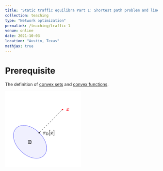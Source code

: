 ```yaml
---
title: 'Static traffic equilibra Part 1: Shortest path problem and linear program'
collection: teaching
type: "Network optimization"
permalink: /teaching/traffic-1
venue: online
date: 2021-10-03
location: "Austin, Texas"
mathjax: true
---
```



# Prerequisite

The definition of [convex sets](https://en.wikipedia.org/wiki/Convex_set) and [convex functions](https://en.wikipedia.org/wiki/Convex_function).

<img src="/images/projection.png" width="250" height="250" img align='left'>

